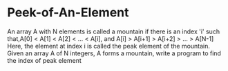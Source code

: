 # Peek-of-An-Element
An array A with N elements is called a mountain if there is an index 'i' such that,A[0] &lt; A[1] &lt; A[2] &lt; ... &lt; A[i], and A[i] > A[i+1] > A[i+2] > ... > A[N-1] Here, the element at index  i  is called the peak element of the mountain. Given an array A of N integers, A forms a mountain, write a program to find the index of peak element
